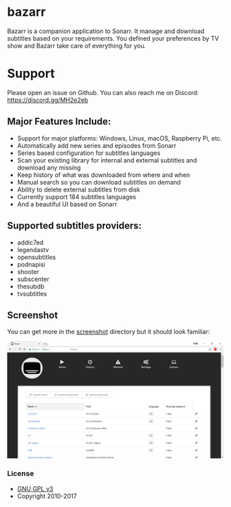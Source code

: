 # bazarr
Bazarr is a companion application to Sonarr. It manage and download subtitles based on your requirements. You defined your preferences by TV show and Bazarr take care of everything for you.

# Support
Please open an issue on Github. You can also reach me on Discord: https://discord.gg/MH2e2eb

## Major Features Include:

* Support for major platforms: Windows, Linux, macOS, Raspberry Pi, etc.
* Automatically add new series and episodes from Sonarr
* Series based configuration for subtitles languages
* Scan your existing library for internal and external subtitles and download any missing
* Keep history of what was downloaded from where and when
* Manual search so you can download subtitles on demand
* Ability to delete external subtitles from disk
* Currently support 184 subtitles languages
* And a beautiful UI based on Sonarr

## Supported subtitles providers:
* addic7ed
* legendastv
* opensubtitles
* podnapisi
* shooter
* subscenter
* thesubdb
* tvsubtitles

## Screenshot

You can get more in the [screenshot](https://github.com/morpheus65535/bazarr/tree/master/screenshot) directory but it should look familiar:

![Series](/screenshot/series.png?raw=true "Series")

### License

* [GNU GPL v3](http://www.gnu.org/licenses/gpl.html)
* Copyright 2010-2017
